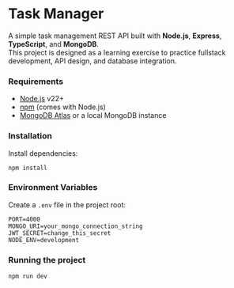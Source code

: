 # Task Manager

A simple task management REST API built with **Node.js**, **Express**, **TypeScript**, and **MongoDB**.  
This project is designed as a learning exercise to practice fullstack development, API design, and database integration.

### Requirements
- [Node.js](https://nodejs.org/) v22+
- [npm](https://www.npmjs.com/) (comes with Node.js)
- [MongoDB Atlas](https://www.mongodb.com/atlas) or a local MongoDB instance

### Installation

Install dependencies:

```
npm install
```

### Environment Variables

Create a `.env` file in the project root:

```
PORT=4000
MONGO_URI=your_mongo_connection_string
JWT_SECRET=change_this_secret
NODE_ENV=development
```

### Running the project

```
npm run dev
```
